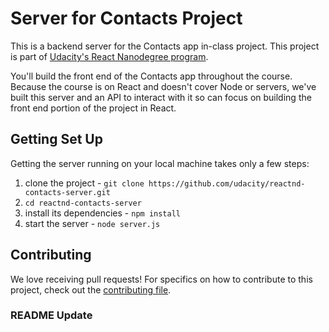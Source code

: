 # Server for Contacts Project

This is a backend server for the Contacts app in-class project. This project is part of [Udacity's React Nanodegree program](https://www.udacity.com/course/react-nanodegree--nd019).

You'll build the front end of the Contacts app throughout the course. Because the course is on React and doesn't cover Node or servers, we've built this server and an API to interact with it so can focus on building the front end portion of the project in React.

## Getting Set Up

Getting the server running on your local machine takes only a few steps:

1. clone the project - `git clone https://github.com/udacity/reactnd-contacts-server.git`
2. `cd reactnd-contacts-server`
3. install its dependencies - `npm install`
4. start the server - `node server.js`

## Contributing

We love receiving pull requests! For specifics on how to contribute to this project, check out the [contributing file](CONTRIBUTING.md).

### README Update
